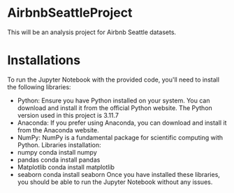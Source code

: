 # AirbnbSeattleProject
This will be an analysis project for Airbnb Seattle datasets.  
# Installations
To run the Jupyter Notebook with the provided code, you'll need to install the following libraries:
-	Python: Ensure you have Python installed on your system. You can download and install it from the official Python website. The Python version used in this project is 3.11.7
-	Anaconda: If you prefer using Anaconda, you can download and install it from the Anaconda website.
-	NumPy: NumPy is a fundamental package for scientific computing with Python.
Libraries installation:
-	numpy
conda install numpy
-	pandas
conda install pandas
-	Matplotlib
conda install matplotlib
-	seaborn
conda install seaborn
Once you have installed these libraries, you should be able to run the Jupyter Notebook without any issues.
